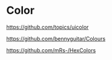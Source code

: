 <!-- #uicolor -->
# Color

<https://github.com/topics/uicolor>

<https://github.com/bennyguitar/Colours>

<https://github.com/mRs-/HexColors>
